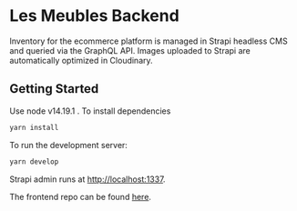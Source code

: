 # Les Meubles Backend

Inventory for the ecommerce platform is managed in Strapi headless CMS and queried via the GraphQL API. Images uploaded to Strapi are automatically optimized in Cloudinary.

## Getting Started

Use node v14.19.1 .
To install dependencies

```bash
yarn install
```

To run the development server:

```bash
yarn develop
```

Strapi admin runs at [http://localhost:1337](http://localhost:1337).

The frontend repo can be found [here](https://github.com/JoyAnneW/LesMeubles-frontend).
